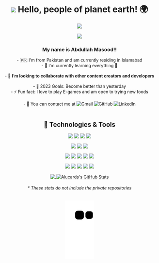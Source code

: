

<h1 align="center"> <img src="https://media.giphy.com/media/hvRJCLFzcasrR4ia7z/giphy.gif" width="35"> Hello, people of planet earth! 🌍 </h1>

  <div id="header" align="center">
  
  <div display="inline" align="center">
    <img src="https://media.giphy.com/media/M9gbBd9nbDrOTu1Mqx/giphy.gif" width="100"/>
    <p align="center">
  <a href="https://github.com/DenverCoder1/readme-typing-svg"><img src="https://readme-typing-svg.herokuapp.com?lines=Computer+Science;Software+Developer;Android+Developer;Deep+Learning;DS%20|%20AI%20|%20ML%20Enthusiast;Always%20learning%20new%20things&center=true&width=500&height=50"></a>
</p>
  </div>

  <div display="inline">
    <div align="centre">
        <h3>My name is <strong>Abdullah Masood</strong>!!</h3>
        <div align="centre">  
              <div align ="center">- 🇵🇰 I'm from Pakistan and am currently residing in Islamabad </div>  
              <div align ="center">- 🌱 I’m currently learning everything 🤣 </div>
              </br>
              <div align ="center">- 👯 <strong>I’m looking to collaborate with other content creators and developers</strong> </div> 
              </br> 
              <div align ="center">- 🥅 2023 Goals: Become better than yesterday </div> 
              <div align ="center">- ⚡ Fun fact: I love to play E-games and am open to trying new foods  </div>   
              </br>
              <div align ="center">
                    - 📇 You can contact me at
                <a href="mailto:abdullahmasood163@gmail.com"><img src="https://img.icons8.com/bubbles/50/000000/gmail.png" alt="Gmail"/></a>
	              <a href="https://github.com/Alucard008"><img src="https://img.icons8.com/bubbles/50/000000/github.png" alt="GitHub"/></a>
	                    <a href="https://www.linkedin.com/in/abdullah-masood-22a3b31a3/"><img src="https://img.icons8.com/bubbles/50/000000/linkedin.png" alt="LinkedIn"/></a>
	               
  </div>
   
      
  


  </br>
  <div align="center"><h2> 🔧 Technologies & Tools </h2></div>


  ![](https://img.shields.io/badge/Code-Python-informational?style=flat&logo=python&logoColor=white&color=2bbc8a)
  ![](https://img.shields.io/badge/Code-JavaScript-informational?style=flat&logo=javascript&logoColor=white&color=2bbc8a)
  ![](https://img.shields.io/badge/Code-Java-informational?style=flat&logo=openjdk&logoColor=white&color=2bbc8a)
  ![](https://img.shields.io/badge/Code-C++-informational?style=flat&logo=c++&logoColor=white&color=2bbc8a)

  ![](https://img.shields.io/badge/Database-PostgreSQL-informational?style=flat&logo=postgresql&logoColor=white&color=2bbc8a)
  ![](https://img.shields.io/badge/Database-MongoDB-informational?style=flat&logo=mongodb&logoColor=white&color=2bbc8a)
  ![](https://img.shields.io/badge/Database-MySQL-informational?style=flat&logo=mysql&logoColor=white&color=2bbc8a)

  ![](https://img.shields.io/badge/Backend-Django-informational?style=flat&logo=django&logoColor=white&color=2bbc8a)
  ![](https://img.shields.io/badge/FrontEnd-React-informational?style=flat&logo=react&logoColor=white&color=2bbc8a)
  ![](https://img.shields.io/badge/FrontEnd-HTML-informational?style=flat&logo=html5&logoColor=white&color=2bbc8a)
  ![](https://img.shields.io/badge/FrontEnd-CSS-informational?style=flat&logo=css3&logoColor=white&color=2bbc8a)
  ![](https://img.shields.io/badge/Frontend-Bootstrap-information?style=flat&logo=bootstrap&logoColor=white&color=2bbc8a)
  

  ![](https://img.shields.io/badge/Designing-Canva-informational?style=flat&logo=canva&logoColor=white&color=2bbc8a)
  ![](https://img.shields.io/badge/Designing-Figma-informational?style=flat&logo=figma&logoColor=white&color=2bbc8a)
  ![](https://img.shields.io/badge/Editor-PyCharm-informational?style=flat&logo=pycharm&logoColor=white&color=2bbc8a)
  ![](https://img.shields.io/badge/Editor-VsCode-informational?style=flat&logo=visualstudiocode&logoColor=white&color=2bbc8a)
  ![](https://img.shields.io/badge/Tools-AndroidStudio-informational?style=flat&logo=android&logoColor=white&color=2bbc8a)
 



  <a href="https://github.com/Alucard008/Alucard008">
    <img align="center" src="https://github-readme-stats.vercel.app/api/top-langs/?username=Alucard008&hide=java,html,tex&title_color=ffffff&text_color=c9cacc&icon_color=2bbc8a&bg_color=1d1f21&langs_count=3" />
  </a>
  <a href="https://github.com/Alucard008/Alucard008">
    <img align="center" src="https://github-readme-stats.vercel.app/api?username=Alucard008&show_icons=true&line_height=27&count_private=true&title_color=ffffff&text_color=c9cacc&icon_color=2bbc8a&bg_color=1d1f21" alt="Alucards's GitHub Stats" />
  </a>
  <h6>* These stats do not include the private repositories</h6>

  ![Snake animation](https://github.com/Alucard008/Alucard008/blob/output/github-contribution-grid-snake.svg)

 </div>
